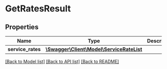 # GetRatesResult

## Properties
Name | Type | Description | Notes
------------ | ------------- | ------------- | -------------
**service_rates** | [**\Swagger\Client\Model\ServiceRateList**](ServiceRateList.md) |  | 

[[Back to Model list]](../README.md#documentation-for-models) [[Back to API list]](../README.md#documentation-for-api-endpoints) [[Back to README]](../README.md)


